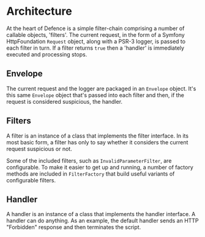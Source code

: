 # Architecture

At the heart of Defence is a simple filter-chain comprising a number of callable objects, 'filters'.  The current request, in the form of a Symfony HttpFoundation `Request` object, along with a PSR-3 logger, is passed to each filter in turn.  If a filter returns `true` then a 'handler' is immediately executed and processing stops.

## Envelope

The current request and the logger are packaged in an `Envelope` object.  It's this same `Envelope` object that's passed into each filter and then, if the request is considered suspicious, the handler.

## Filters

A filter is an instance of a class that implements the filter interface.  In its most basic form, a filter has only to say whether it considers the current request suspicious or not.

Some of the included filters, such as `InvalidParameterFilter`, are configurable.  To make it easier to get up and running, a number of factory methods are included in `FilterFactory` that build useful variants of configurable filters.

## Handler

A handler is an instance of a class that implements the handler interface.  A handler can do anything.  As an example, the default handler sends an HTTP "Forbidden" response and then terminates the script.
